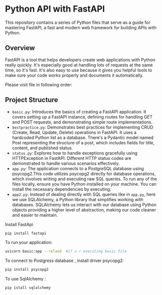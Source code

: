 # Python API with FastAPI 
This repository contains a series of Python files that serve as a guide for mastering FastAPI, a fast and modern web framework for building APIs with Python.

## Overview

FastAPI is a tool that helps developers create web applications with Python really quickly.
It's especially good at handling lots of requests at the same time, so it's fast. 
It's also easy to use because it gives you helpful tools to make sure your code works properly and documents it automatically.

Please visit file in following order:
## Project Structure

- `basic.py`: Introduces the basics of creating a FastAPI application. It covers setting up a FastAPI instance, defining routes for handling GET and POST requests, and demonstrating simple route implementations.
- `bestpractice.py`: Demonstrates best practices for implementing CRUD (Create, Read, Update, Delete) operations in FastAPI. It uses a hardcoded Python list as a database. There's a Pydantic model named Post representing the structure of a post, which includes fields for title, content, and published status.
- `status.py`: Explores how to handle exceptions gracefully using HTTPException in FastAPI. Different HTTP status codes are demonstrated to handle various scenarios effectively.
- `app.py`: The application connects to a PostgreSQL database using psycopg2.This code utilizes psycopg2 directly for database operations, which involves writing and executing raw SQL queries. 
To run any of the files locally, ensure you have Python installed on your machine. You can install the necessary dependencies by executing:
- `app2.py`: Instead of dealing directly with SQL queries like in `app.py`, here we use SQLAlchemy, a Python library that simplifies working with databases. SQLAlchemy lets us interact with our database using Python objects  providing a higher level of abstraction, making our code cleaner and easier to maintain.

Install FastApi
```bash
pip install fastapi
```
To run your application: 
```bash
uvicorn basic:app --relaod  #if u r executing basic file
```
To connect to Postgress database , install driver psycopg2: 
```bash
pip install psycopg2
```
To use SqlAlchemy : 
```bash
pip istall sqlalchemy

```

